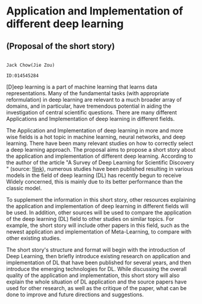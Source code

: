 # Application and Implementation of different deep learning

## (Proposal of the short story)
                                                                                                          Jack Chow(Jie Zou)
                                                                                                          ID:014545284



[D]eep learning is a part of machine learning that learns data representations. Many of the fundamental tasks (with appropriate reformulation) in deep learning are relevant to a much broader array of domains, and in particular, have tremendous potential in aiding the investigation of central scientific questions. There are many different Applications and Implementation of deep learning in different fields.

The Application and Implementation of deep learning in more and more wise fields is a hot topic in machine learning, neural networks, and deep learning. There have been many relevant studies on how to correctly select a deep learning approach. The proposal aims to propose a short story about the application and implementation of different deep learning. According to the author of the article "A Survey of Deep Learning for Scientific Discovery " (source: [!link](https://arxiv.org/pdf/2003.11755.pdf)), numerous studies have been published resulting in various models in the field of deep learning (DL) has recently begun to receive Widely concerned, this is mainly due to its better performance than the classic model.

To supplement the information in this short story, other resources explaining the application and implementation of deep learning in different fields will be used. In addition, other sources will be used to compare the application of the deep learning (DL)  field to other studies on similar topics. For example, the short story will include other papers in this field, such as the newest application and implementation of Meta-Learning, to compare with other existing studies.

The short story's structure and format will begin with the introduction of Deep Learning, then briefly introduce existing research on application and implementation of DL that have been published for several years, and then introduce the emerging technologies for DL. While discussing the overall quality of the application and implementation, this short story will also explain the whole situation of  DL application and the source papers have used for other research, as well as the critique of the paper, what can be done to improve and future directions and suggestions.

